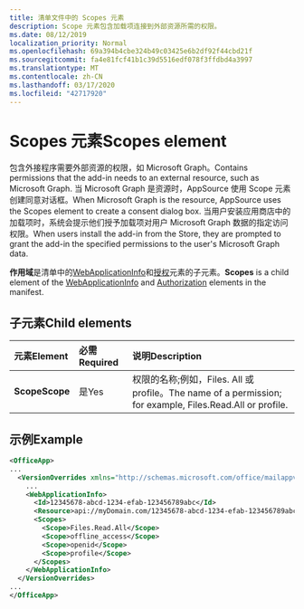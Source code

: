 ```yaml
---
title: 清单文件中的 Scopes 元素
description: Scope 元素包含加载项连接到外部资源所需的权限。
ms.date: 08/12/2019
localization_priority: Normal
ms.openlocfilehash: 69a394b4cbe324b49c03425e6b2df92f44cbd21f
ms.sourcegitcommit: fa4e81fcf41b1c39d5516edf078f3ffdbd4a3997
ms.translationtype: MT
ms.contentlocale: zh-CN
ms.lasthandoff: 03/17/2020
ms.locfileid: "42717920"
---
```

# <a name="scopes-element"></a><span data-ttu-id="673b4-103">Scopes 元素</span><span class="sxs-lookup"><span data-stu-id="673b4-103">Scopes element</span></span>

<span data-ttu-id="673b4-104">包含外接程序需要外部资源的权限，如 Microsoft Graph。</span><span class="sxs-lookup"><span data-stu-id="673b4-104">Contains permissions that the add-in needs to an external resource, such as Microsoft Graph.</span></span> <span data-ttu-id="673b4-105">当 Microsoft Graph 是资源时，AppSource 使用 Scope 元素创建同意对话框。</span><span class="sxs-lookup"><span data-stu-id="673b4-105">When Microsoft Graph is the resource, AppSource uses the Scopes element to create a consent dialog box.</span></span> <span data-ttu-id="673b4-106">当用户安装应用商店中的加载项时，系统会提示他们授予加载项对用户 Microsoft Graph 数据的指定访问权限。</span><span class="sxs-lookup"><span data-stu-id="673b4-106">When users install the add-in from the Store, they are prompted to grant the add-in the specified permissions to the user's Microsoft Graph data.</span></span>

<span data-ttu-id="673b4-107">**作用域**是清单中的[WebApplicationInfo](webapplicationinfo.md)和[授权](authorization.md)元素的子元素。</span><span class="sxs-lookup"><span data-stu-id="673b4-107">**Scopes** is a child element of the [WebApplicationInfo](webapplicationinfo.md) and [Authorization](authorization.md) elements in the manifest.</span></span>

## <a name="child-elements"></a><span data-ttu-id="673b4-108">子元素</span><span class="sxs-lookup"><span data-stu-id="673b4-108">Child elements</span></span>

|  <span data-ttu-id="673b4-109">元素</span><span class="sxs-lookup"><span data-stu-id="673b4-109">Element</span></span> |  <span data-ttu-id="673b4-110">必需</span><span class="sxs-lookup"><span data-stu-id="673b4-110">Required</span></span>  |  <span data-ttu-id="673b4-111">说明</span><span class="sxs-lookup"><span data-stu-id="673b4-111">Description</span></span>  |
|:-----|:-----|:-----|
|  <span data-ttu-id="673b4-112">**Scope**</span><span class="sxs-lookup"><span data-stu-id="673b4-112">**Scope**</span></span>                |  <span data-ttu-id="673b4-113">是</span><span class="sxs-lookup"><span data-stu-id="673b4-113">Yes</span></span>     |   <span data-ttu-id="673b4-114">权限的名称;例如，Files. All 或 profile。</span><span class="sxs-lookup"><span data-stu-id="673b4-114">The name of a permission; for example, Files.Read.All or profile.</span></span> |

## <a name="example"></a><span data-ttu-id="673b4-115">示例</span><span class="sxs-lookup"><span data-stu-id="673b4-115">Example</span></span>

```xml
<OfficeApp>
...
  <VersionOverrides xmlns="http://schemas.microsoft.com/office/mailappversionoverrides" xsi:type="VersionOverridesV1_0">
    ...
    <WebApplicationInfo>
      <Id>12345678-abcd-1234-efab-123456789abc</Id>
      <Resource>api://myDomain.com/12345678-abcd-1234-efab-123456789abc<Resource>
      <Scopes>
        <Scope>Files.Read.All</Scope>
        <Scope>offline_access</Scope>
        <Scope>openid</Scope>
        <Scope>profile</Scope>
      </Scopes>
    </WebApplicationInfo>
  </VersionOverrides>
...
</OfficeApp>
```
